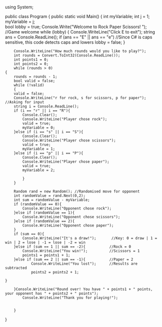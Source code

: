 using System;
					
public class Program
{
	public static void Main()
	{
		int myVariable;
		int j = 1;
		myVariable = j; 						
		bool lobby = true;
		Console.Write("Welcome to Rock Paper Scissors! "); //Game welcome
		while (lobby) 
		{
		  Console.WriteLine("Click E to exit");
		string ans = Console.ReadLine();
		if (ans == "E" || ans == "e") //Since C# is caps sensitive, this code detects caps and lowers
			lobby = false;
		}
		
		Console.WriteLine("How much rounds would you like to play?");
		int rounds = Convert.ToInt32(Console.ReadLine());
		int points1 = 0;
		int points2 = 0;
		while (rounds > 0)
	{	
		rounds = rounds - 1;
		bool valid = false;
		while (!valid)
		{
		valid = false;
		Console.WriteLine("r for rock, s for scissors, p for paper"); //Asking for input
		string i = Console.ReadLine();
		if (i == "r" || i == "R"){
			Console.Clear();
			Console.WriteLine("Player chose rock");
			valid = true;
			myVariable = 0;
		}else if (i == "s" || i == "S"){
			Console.Clear();
			Console.WriteLine("Player chose scissors");
			valid = true;
			myVariable = 1;
		}else if (i == "p" || i == "P"){
			Console.Clear();
			Console.WriteLine("Player chose paper");
			valid = true;
			myVariable = 2;

			}
		}
		
		Random rand = new Random(); //Randomised move for opponent
		int randomValue = rand.Next(0,2);
		int sum = randomValue - myVariable;
		if (randomValue == 0){
			Console.WriteLine("Opponent chose rock");
		}else if (randomValue == 1){
			Console.WriteLine("Opponent chose scissors");
		}else if (randomValue == 2){
			Console.WriteLine("Opponent chose paper");
		} 
		if (sum == 0){
			Console.WriteLine("It's a draw!");       //Key: 0 = draw | 1 = win | 2 = lose | -1 = lose | -2 = win
		}else if (sum == 1 || sum == -2){			//Rock = 0
			Console.WriteLine("You win!");			//Scissors = 1
			points1 = points1 + 1;
		}else if (sum == 2 || sum == -1){			//Paper = 2
				Console.WriteLine("You lost");		//Results are subtracted
				points2 = points2 + 1;
			
	}
			
		}Console.WriteLine("Round over! You have " + points1 + " points, your opponent has " + points2 + " points");
			Console.WriteLine("Thank you for playing!");
			
		
		}
}
